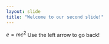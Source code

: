 ```yaml
---
layout: slide
title: "Welcome to our second slide!"
---
```

$e = mc^2$
Use the left arrow to go back!
